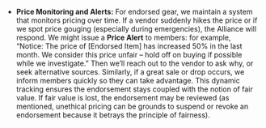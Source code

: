 - **Price Monitoring and Alerts:** For endorsed gear, we maintain a system that monitors pricing over time. If a vendor suddenly hikes the price or if we spot price gouging (especially during emergencies), the Alliance will respond. We might issue a **Price Alert** to members: for example, “Notice: The price of [Endorsed Item] has increased 50% in the last month. We consider this price unfair – hold off on buying if possible while we investigate.” Then we’ll reach out to the vendor to ask why, or seek alternative sources. Similarly, if a great sale or drop occurs, we inform members quickly so they can take advantage. This dynamic tracking ensures the endorsement stays coupled with the notion of fair value. If fair value is lost, the endorsement may be reviewed (as mentioned, unethical pricing can be grounds to suspend or revoke an endorsement because it betrays the principle of fairness).
